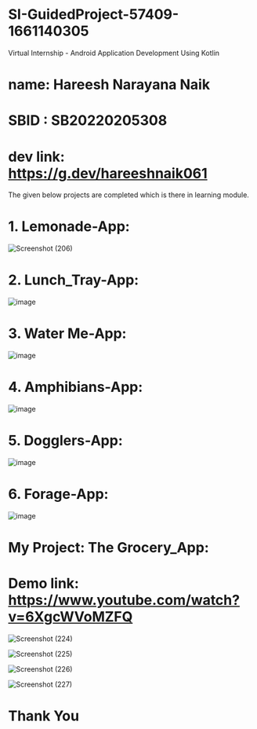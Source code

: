 # SI-GuidedProject-57409-1661140305
Virtual Internship - Android Application Development Using Kotlin
# name: Hareesh Narayana Naik

# SBID	:	 SB20220205308

# dev link: https://g.dev/hareeshnaik061

The given below projects are completed which is there in learning module.

# 1. Lemonade-App: 

![Screenshot (206)](https://user-images.githubusercontent.com/90563881/187044925-78d02447-240b-4bc3-8a23-588ec3a1c719.png)

# 2. Lunch_Tray-App:

![image](https://user-images.githubusercontent.com/90563881/187429675-773a2608-fd4e-46b9-8385-3c8c313d63d4.png)

# 3. Water Me-App:

![image](https://user-images.githubusercontent.com/90563881/187429929-64a4eff2-ec95-4216-b8d4-d5e7bb407ef2.png)

# 4. Amphibians-App:

![image](https://user-images.githubusercontent.com/90563881/187430086-ad8a97f4-9b4a-4317-92b9-5940db7fa151.png)


# 5. Dogglers-App:

![image](https://user-images.githubusercontent.com/90563881/187430184-b3765637-993e-4059-8034-547a1fac40b5.png)


# 6. Forage-App:

![image](https://user-images.githubusercontent.com/90563881/187432268-05967651-2ac2-4ce5-a88c-b18ef12c0cee.png)


# My Project: The Grocery_App:

# Demo link: https://www.youtube.com/watch?v=6XgcWVoMZFQ

![Screenshot (224)](https://user-images.githubusercontent.com/90563881/191252213-5f7220ac-7b43-4850-8915-5cc05f9d23b6.png)

![Screenshot (225)](https://user-images.githubusercontent.com/90563881/191252254-1e7637cc-5a7e-433b-9ffd-3b5983b67d21.png)

![Screenshot (226)](https://user-images.githubusercontent.com/90563881/191252291-ef851284-f84e-47e8-8103-5e6d2bf3a0e3.png)

![Screenshot (227)](https://user-images.githubusercontent.com/90563881/191252318-4c947229-49f6-4fdc-a0a7-5a6888346e92.png)


# Thank You
